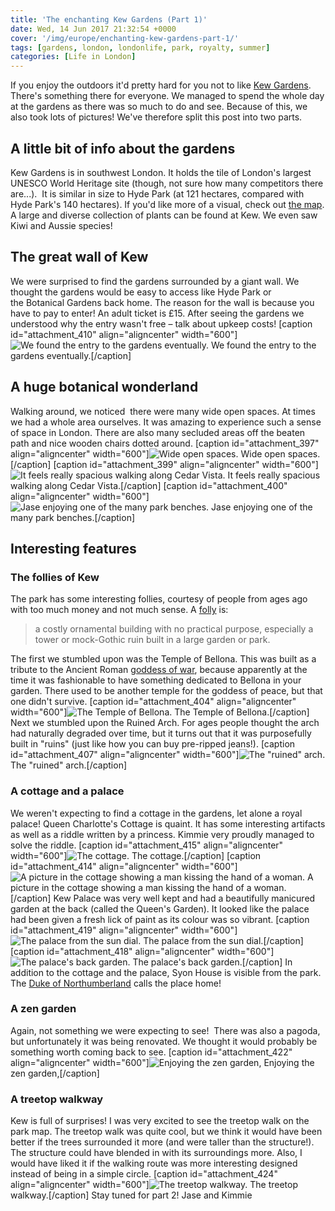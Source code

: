 ```yaml
---
title: 'The enchanting Kew Gardens (Part 1)'
date: Wed, 14 Jun 2017 21:32:54 +0000
cover: '/img/europe/enchanting-kew-gardens-part-1/'
tags: [gardens, london, londonlife, park, royalty, summer]
categories: [Life in London]
---
```


If you enjoy the outdoors it'd pretty hard for you not to like [Kew Gardens](http://www.kew.org/). There's something there for everyone. We managed to spend the whole day at the gardens as there was so much to do and see. Because of this, we also took lots of pictures! We've therefore split this post into two parts.

A little bit of info about the gardens
--------------------------------------

Kew Gardens is in southwest London. It holds the tile of London's largest UNESCO World Heritage site (though, not sure how many competitors there are...).  It is similar in size to Hyde Park (at 121 hectares, compared with Hyde Park's 140 hectares). If you'd like more of a visual, check out [the map](http://www.kew.org/sites/default/files/Welcome%20to%20Kew%20map%20spring17.pdf). A large and diverse collection of plants can be found at Kew. We even saw Kiwi and Aussie species!

The great wall of Kew
---------------------

We were surprised to find the gardens surrounded by a giant wall. We thought the gardens would be easy to access like Hyde Park or the Botanical Gardens back home. The reason for the wall is because you have to pay to enter! An adult ticket is £15. After seeing the gardens we understood why the entry wasn't free – talk about upkeep costs! \[caption id="attachment_410" align="aligncenter" width="600"\]![We found the entry to the gardens eventually.](http://coupleofkiwis.com/wp-content/uploads/2017/06/kew-jase-entry-600x338.jpg) We found the entry to the gardens eventually.\[/caption\]

A huge botanical wonderland
---------------------------

Walking around, we noticed  there were many wide open spaces. At times we had a whole area ourselves. It was amazing to experience such a sense of space in London. There are also many secluded areas off the beaten path and nice wooden chairs dotted around. \[caption id="attachment_397" align="aligncenter" width="600"\]![Wide open spaces. ](http://coupleofkiwis.com/wp-content/uploads/2017/06/Kew-open-space-600x338.jpg) Wide open spaces.\[/caption\] \[caption id="attachment_399" align="aligncenter" width="600"\]![It feels really spacious walking along Cedar Vista.](http://coupleofkiwis.com/wp-content/uploads/2017/06/Kew-cedar-vista-600x338.jpg) It feels really spacious walking along Cedar Vista.\[/caption\] \[caption id="attachment_400" align="aligncenter" width="600"\]![Jase enjoying one of the many park benches.](http://coupleofkiwis.com/wp-content/uploads/2017/06/Kew-jase-chair-600x338.jpg) Jase enjoying one of the many park benches.\[/caption\]

Interesting features
--------------------

### The follies of Kew

The park has some interesting follies, courtesy of people from ages ago with too much money and not much sense. A [folly](https://en.oxforddictionaries.com/definition/folly) is:

> a costly ornamental building with no practical purpose, especially a tower or mock-Gothic ruin built in a large garden or park.

The first we stumbled upon was the Temple of Bellona. This was built as a tribute to the Ancient Roman [goddess of war](https://en.wikipedia.org/wiki/Bellona_(goddess)), because apparently at the time it was fashionable to have something dedicated to Bellona in your garden. There used to be another temple for the goddess of peace, but that one didn't survive. \[caption id="attachment_404" align="aligncenter" width="600"\]![The Temple of Bellona. ](http://coupleofkiwis.com/wp-content/uploads/2017/06/kew-folly-600x338.jpg) The Temple of Bellona.\[/caption\] Next we stumbled upon the Ruined Arch. For ages people thought the arch had naturally degraded over time, but it turns out that it was purposefully built in "ruins" (just like how you can buy pre-ripped jeans!). \[caption id="attachment_407" align="aligncenter" width="600"\]![The "ruined" arch.](http://coupleofkiwis.com/wp-content/uploads/2017/06/kew-folly-2-600x338.jpg) The "ruined" arch.\[/caption\]

### A cottage and a palace

We weren't expecting to find a cottage in the gardens, let alone a royal palace! Queen Charlotte's Cottage is quaint. It has some interesting artifacts as well as a riddle written by a princess. Kimmie very proudly managed to solve the riddle. \[caption id="attachment_415" align="aligncenter" width="600"\]![The cottage.](http://coupleofkiwis.com/wp-content/uploads/2017/06/kew-cottage-600x338.jpg) The cottage.\[/caption\] \[caption id="attachment_414" align="aligncenter" width="600"\]![A picture in the cottage showing a man kissing the hand of a woman.](http://coupleofkiwis.com/wp-content/uploads/2017/06/kew-cotage-pic-600x338.jpg) A picture in the cottage showing a man kissing the hand of a woman.\[/caption\] Kew Palace was very well kept and had a beautifully manicured garden at the back (called the Queen's Garden). It looked like the palace had been given a fresh lick of paint as its colour was so vibrant. \[caption id="attachment_419" align="aligncenter" width="600"\]![The palace from the sun dial.](http://coupleofkiwis.com/wp-content/uploads/2017/06/kew-front-palace-600x338.jpg) The palace from the sun dial.\[/caption\] \[caption id="attachment_418" align="aligncenter" width="600"\]![The palace's back garden.](http://coupleofkiwis.com/wp-content/uploads/2017/06/Kew-fountain-palace-600x338.jpg) The palace's back garden.\[/caption\] In addition to the cottage and the palace, Syon House is visible from the park. The [Duke of Northumberland](https://en.wikipedia.org/wiki/Duke_of_Northumberland) calls the place home!

### A zen garden

Again, not something we were expecting to see!  There was also a pagoda, but unfortunately it was being renovated. We thought it would probably be something worth coming back to see. \[caption id="attachment_422" align="aligncenter" width="600"\]![Enjoying the zen garden, ](http://coupleofkiwis.com/wp-content/uploads/2017/06/kew-zen-garden-600x338.jpg) Enjoying the zen garden,\[/caption\]

### A treetop walkway

Kew is full of surprises! I was very excited to see the treetop walk on the park map. The treetop walk was quite cool, but we think it would have been better if the trees surrounded it more (and were taller than the structure!). The structure could have blended in with its surroundings more. Also, I would have liked it if the walking route was more interesting designed instead of being in a simple circle. \[caption id="attachment_424" align="aligncenter" width="600"\]![The treetop walkway. ](http://coupleofkiwis.com/wp-content/uploads/2017/06/kew-treetop-600x375.jpg) The treetop walkway.\[/caption\] Stay tuned for part 2! Jase and Kimmie